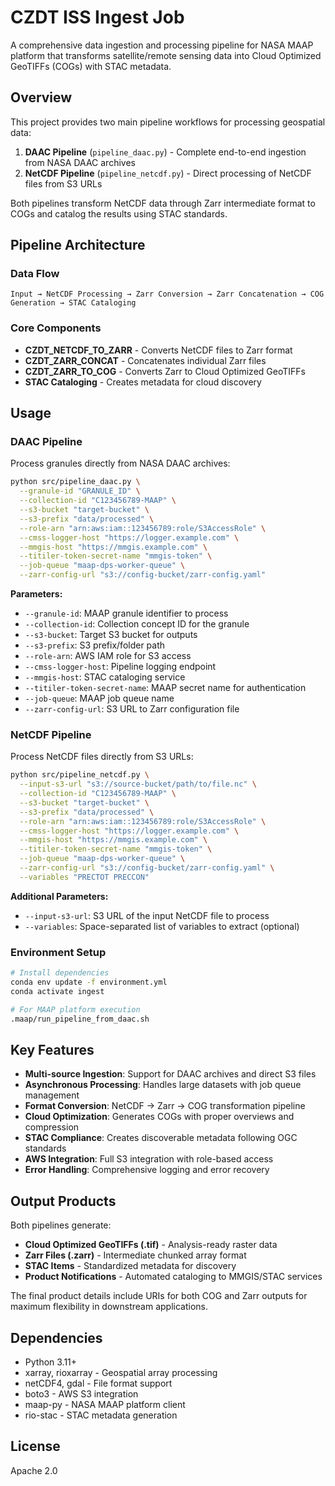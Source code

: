# CZDT ISS Ingest Job

A comprehensive data ingestion and processing pipeline for NASA MAAP platform that transforms satellite/remote sensing data into Cloud Optimized GeoTIFFs (COGs) with STAC metadata.

## Overview

This project provides two main pipeline workflows for processing geospatial data:

1. **DAAC Pipeline** (`pipeline_daac.py`) - Complete end-to-end ingestion from NASA DAAC archives
2. **NetCDF Pipeline** (`pipeline_netcdf.py`) - Direct processing of NetCDF files from S3 URLs

Both pipelines transform NetCDF data through Zarr intermediate format to COGs and catalog the results using STAC standards.

## Pipeline Architecture

### Data Flow
```
Input → NetCDF Processing → Zarr Conversion → Zarr Concatenation → COG Generation → STAC Cataloging
```

### Core Components
- **CZDT_NETCDF_TO_ZARR** - Converts NetCDF files to Zarr format
- **CZDT_ZARR_CONCAT** - Concatenates individual Zarr files
- **CZDT_ZARR_TO_COG** - Converts Zarr to Cloud Optimized GeoTIFFs
- **STAC Cataloging** - Creates metadata for cloud discovery

## Usage

### DAAC Pipeline

Process granules directly from NASA DAAC archives:

```bash
python src/pipeline_daac.py \
  --granule-id "GRANULE_ID" \
  --collection-id "C123456789-MAAP" \
  --s3-bucket "target-bucket" \
  --s3-prefix "data/processed" \
  --role-arn "arn:aws:iam::123456789:role/S3AccessRole" \
  --cmss-logger-host "https://logger.example.com" \
  --mmgis-host "https://mmgis.example.com" \
  --titiler-token-secret-name "mmgis-token" \
  --job-queue "maap-dps-worker-queue" \
  --zarr-config-url "s3://config-bucket/zarr-config.yaml"
```

**Parameters:**
- `--granule-id`: MAAP granule identifier to process
- `--collection-id`: Collection concept ID for the granule
- `--s3-bucket`: Target S3 bucket for outputs
- `--s3-prefix`: S3 prefix/folder path
- `--role-arn`: AWS IAM role for S3 access
- `--cmss-logger-host`: Pipeline logging endpoint
- `--mmgis-host`: STAC cataloging service
- `--titiler-token-secret-name`: MAAP secret name for authentication
- `--job-queue`: MAAP job queue name
- `--zarr-config-url`: S3 URL to Zarr configuration file

### NetCDF Pipeline

Process NetCDF files directly from S3 URLs:

```bash
python src/pipeline_netcdf.py \
  --input-s3-url "s3://source-bucket/path/to/file.nc" \
  --collection-id "C123456789-MAAP" \
  --s3-bucket "target-bucket" \
  --s3-prefix "data/processed" \
  --role-arn "arn:aws:iam::123456789:role/S3AccessRole" \
  --cmss-logger-host "https://logger.example.com" \
  --mmgis-host "https://mmgis.example.com" \
  --titiler-token-secret-name "mmgis-token" \
  --job-queue "maap-dps-worker-queue" \
  --zarr-config-url "s3://config-bucket/zarr-config.yaml" \
  --variables "PRECTOT PRECCON"
```

**Additional Parameters:**
- `--input-s3-url`: S3 URL of the input NetCDF file to process
- `--variables`: Space-separated list of variables to extract (optional)

### Environment Setup

```bash
# Install dependencies
conda env update -f environment.yml
conda activate ingest

# For MAAP platform execution
.maap/run_pipeline_from_daac.sh
```

## Key Features

- **Multi-source Ingestion**: Support for DAAC archives and direct S3 files
- **Asynchronous Processing**: Handles large datasets with job queue management
- **Format Conversion**: NetCDF → Zarr → COG transformation pipeline
- **Cloud Optimization**: Generates COGs with proper overviews and compression
- **STAC Compliance**: Creates discoverable metadata following OGC standards
- **AWS Integration**: Full S3 integration with role-based access
- **Error Handling**: Comprehensive logging and error recovery

## Output Products

Both pipelines generate:
- **Cloud Optimized GeoTIFFs (.tif)** - Analysis-ready raster data
- **Zarr Files (.zarr)** - Intermediate chunked array format
- **STAC Items** - Standardized metadata for discovery
- **Product Notifications** - Automated cataloging to MMGIS/STAC services

The final product details include URIs for both COG and Zarr outputs for maximum flexibility in downstream applications.

## Dependencies

- Python 3.11+
- xarray, rioxarray - Geospatial array processing
- netCDF4, gdal - File format support
- boto3 - AWS S3 integration
- maap-py - NASA MAAP platform client
- rio-stac - STAC metadata generation

## License

Apache 2.0
